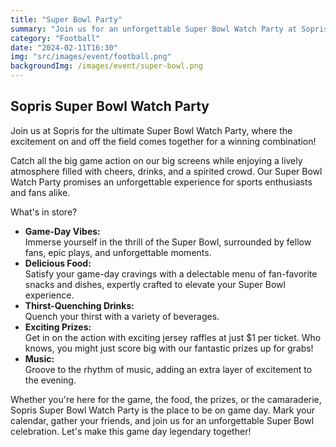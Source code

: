 ```yaml
---
title: "Super Bowl Party"
summary: "Join us for an unforgettable Super Bowl Watch Party at Sopris! Enjoy the big game, delicious food, refreshing drinks, and exciting prizes. It's the perfect way to experience the Super Bowl with friends and fellow fans."
category: "Football"
date: "2024-02-11T16:30"
img: "src/images/event/football.png"
backgroundImg: /images/event/super-bowl.png
---
```

## **Sopris Super Bowl Watch Party**
Join us at Sopris for the ultimate Super Bowl Watch Party, where the excitement on and off the field comes together for a winning combination!

Catch all the big game action on our big screens while enjoying a lively atmosphere filled with cheers, drinks, and a spirited crowd. Our Super Bowl Watch Party promises an unforgettable experience for sports enthusiasts and fans alike.

What's in store?

*  **Game-Day Vibes:**  
Immerse yourself in the thrill of the Super Bowl, surrounded by fellow fans, epic plays, and unforgettable moments.
*  **Delicious Food:**  
Satisfy your game-day cravings with a delectable menu of fan-favorite snacks and dishes, expertly crafted to elevate your Super Bowl experience.
*  **Thirst-Quenching Drinks:**  
Quench your thirst with a variety of beverages.
*  **Exciting Prizes:**  
Get in on the action with exciting jersey raffles at just $1 per ticket. Who knows, you might just score big with our fantastic prizes up for grabs!
*  **Music:**  
Groove to the rhythm of music, adding an extra layer of excitement to the evening.

Whether you're here for the game, the food, the prizes, or the camaraderie, Sopris Super Bowl Watch Party is the place to be on game day. Mark your calendar, gather your friends, and join us for an unforgettable Super Bowl celebration. Let's make this game day legendary together!

